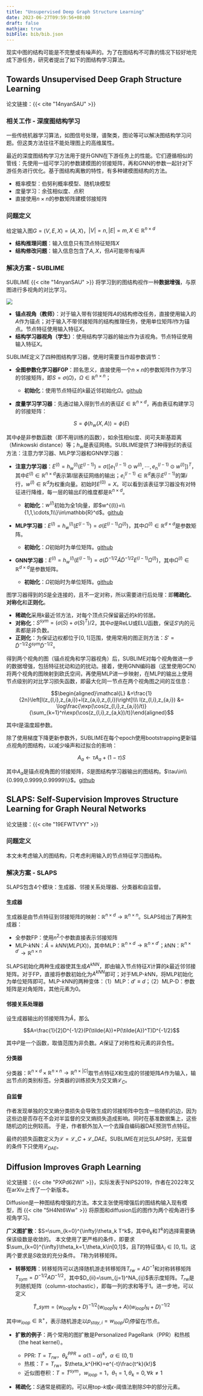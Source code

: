 ```yaml
---
title: "Unsupervised Deep Graph Structure Learning"
date: 2023-06-27T09:59:56+08:00
draft: false
mathjax: true
bibFile: bib/bib.json
---
```


现实中图的结构可能是不完整或有噪声的。为了在图结构不可靠的情况下较好地完成下游任务，研究者提出了如下的图结构学习算法。

## Towards Unsupervised Deep Graph Structure Learning 

论文链接：{{< cite "14nyanSAU" >}}

### 相关工作 - 深度图结构学习

一些传统机器学习算法，如图信号处理，谱聚类，图论等可以解决图结构学习问题。但这类方法往往不能处理图上的高维属性。

最近的深度图结构学习方法用于提升GNN在下游任务上的性能。它们遵循相似的管线：先使用一组可学习的参数建模图的邻接矩阵，再和GNN的参数一起针对下游任务进行优化。基于图结构离散的特性，有多种建模图结构的方法。

- 概率模型：伯努利概率模型、随机块模型
- 度量学习：余弦相似度、点积
- 直接使用$n\times n$的参数矩阵建模邻接矩阵

### 问题定义

给定输入图$G=(V,E,X)=(A,X)$，$|V|=n,|E|=m,X\in\mathbb{R}^{n\times d}$

- **结构推理问题**：输入信息只有顶点特征矩阵$X$
- **结构修改问题**：输入信息包含了$A,X$，但$A$可能带有噪声

### 解决方案 - SUBLIME

SUBLIME {{< cite "14nyanSAU" >}} 将学习到的图结构视作一种**数据增强**，与原图进行多视角的对比学习。

<img src="https://raw.githubusercontent.com/yliuhz/blogs/master/content/posts/iShot_2023-06-27_10.22.17.png" />

- **锚点视角（教师）**：对于输入带有邻接矩阵$A$的结构修改任务，直接使用输入的$A$作为锚点；对于输入不带邻接矩阵的结构推理任务，使用单位矩阵$I$作为锚点。节点特征使用输入特征$X$。
- **结构学习器视角（学生）**：使用结构学习器的输出作为该视角。节点特征使用输入特征$X$。

SUBLIME定义了四种图结构学习器，使用时需要当作超参数调节：

- **全图参数化学习器FGP**：顾名思义，直接使用一个$n\times n$的参数矩阵作为学习的邻接矩阵，即$S=\sigma(\Omega)$，$\Omega\in\mathbb{R}^{n\times n}$；
  - **初始化**：使用节点特征的$k$最近邻初始化$\Omega$。[github](https://github.com/GRAND-Lab/SUBLIME/blob/93398db994f21bd2b03f15db414e1e03244144e9/graph_learners.py#L19)

- **度量学习学习器**：先通过输入得到节点的表征$E\in\mathbb{R}^{n\times d}$，再由表征构建学习的邻接矩阵：

$$S=\phi(h_w(X,A))=\phi(E)$$

其中$\phi$是非参数函数（即不用训练的函数），如余弦相似度、闵可夫斯基距离（Minkowski distance）等；$h_w$是表征网络。SUBLIME提供了3种得到$E$的表征方法：注意力学习器、MLP学习器和GNN学习器：

- **注意力学习器**：$E^{(l)}=h_w^{(l)}(E^{(l-1)})=\sigma([e_1^{(l-1)}\odot w^{(l)},\cdots,e_n^{(l-1)}\odot w^{(l)}])^T$，其中$E^{(l)}\in\mathbb{R}^{n\times d}$表示第$l$层表征网络的输出；$e_i^{(l-1)}\in\mathbb{R}^d$表示$E^{(l-1)}$的第$i$行，$w^{(l)}\in\mathbb{R}^d$为权重向量。初始时$E^{(0)}=X$。可以看到该表征学习器没有对特征进行降维，每一层的输出$E$的维度都是$\mathbb{R}^{n\times d}$。
  - **初始化**：$w^{(l)}$初始为全$1$向量，即$w^{(l)}=\\{1,1,\cdots,1\\}\in\mathbb{R}^d$。[github](https://github.com/GRAND-Lab/SUBLIME/blob/93398db994f21bd2b03f15db414e1e03244144e9/layers.py#L40)

- **MLP学习器**：$E^{(l)}=h_w^{(l)}(E^{(l-1)})=\sigma(E^{(l-1)}\Omega^{(l)})$，其中$\Omega^{(l)}\in\mathbb{R}^{d\times d}$是参数矩阵。
  - **初始化**：$\Omega$初始时为单位矩阵。[github](https://github.com/GRAND-Lab/SUBLIME/blob/93398db994f21bd2b03f15db414e1e03244144e9/graph_learners.py#L109)
- **GNN学习器**：$E^{(l)}=h_w^{(l)}(E^{(l-1)})=\sigma(\tilde{D}^{-1/2}\tilde{A}\tilde{D}^{-1/2}E^{(l-1)}\Omega^{(l)})$，其中$\Omega^{(l)}\in\mathbb{R}^{d\times d}$是参数矩阵。
  - **初始化**：$\Omega$初始时为单位矩阵。[github](https://github.com/GRAND-Lab/SUBLIME/blob/93398db994f21bd2b03f15db414e1e03244144e9/graph_learners.py#L167)

图学习器得到的$S$是全连接的，且不一定对称，所以需要进行后处理：即**稀疏化**、**对称化**和**正则化**。

- **稀疏化**采用$k$最近邻方法，对每个顶点只保留最近的$k$的邻居。
- **对称化**：$S^{sym}=(\sigma(S)+\sigma(S)^T)/2$，其中$\sigma$是ReLU或ELU函数，保证$S'$内的元素都是非负数。
- **正则化**：为保证边权都位于$[0,1]$范围，使用常用的图正则方法：$S'=\tilde{D}^{-1/2}\tilde{S}^{sym}\tilde{D}^{-1/2}$。

得到两个视角的图（锚点视角和学习器视角）后，SUBLIME对每个视角做进一步的数据增强，包括特征扰动和边的扰动。接着，使用GNN编码器（这里使用GCN）将两个视角的图映射到欧氏空间，再使用MLP进一步映射，在MLP的输出上使用节点级别的对比学习损失函数，即最大化同一节点在两个视角图之间的互信息：

$$\begin{aligned}\mathcal{L} &=\frac{1}{2n}\left[l(z_{l,i},z_{a,i})+l(z_{a,i},z_{l,i})\right]\\\ 
l(z_{l,i},z_{a,i}) &= \log\frac{\exp(\cos(z_{l,i},z_{a,i})/t)}{\sum_{k=1}^n\exp(\cos(z_{l,i},z_{a,k})/t)}\end{aligned}$$

其中$t$是温度超参数。

除了使用梯度下降更新参数外，SUBLIME在每个epoch使用bootstrapping更新锚点视角的图结构，以减少噪声和过拟合的影响：

$$A_a\gets \tau A_a+(1-\tau)S$$

其中$A_a$是锚点视角图的邻接矩阵，$S$是图结构学习器输出的图结构。$\tau\in\\{0.999,0.9999,0.99999\\}$。[github](https://github.com/GRAND-Lab/SUBLIME/blob/93398db994f21bd2b03f15db414e1e03244144e9/main.py#L213-L221)

## SLAPS: Self-Supervision Improves Structure Learning for Graph Neural Networks

论文链接：{{< cite "19EFWTVYY" >}}

<!-- ### 相关工作

作者罗列了图结构学习的可能方法：

- **相似度矩阵**：根据节点之间的相似度，使用$k$最近邻等方法将节点与最相近的$k$个邻居节点相连。
- **全连接图**：
- **图学习**：
- **领域知识**： -->

### 问题定义

本文未考虑输入的图结构，只考虑利用输入的节点特征学习图结构。

### 解决方案 - SLAPS

SLAPS包含4个模块：生成器、邻接关系处理器、分类器和自监督。

#### 生成器

生成器是由节点特征到邻接矩阵的映射：$\mathbb{R}^{n\times d}\to\mathbb{R}^{n\times n}$。SLAPS给出了两种生成器：

- 全参数FP：使用$n^2$个参数直接表示邻接矩阵
- MLP-$k$NN：$\tilde{A}=kNN(MLP(X))$，其中MLP：$\mathbb{R}^{n\times d}\to\mathbb{R}^{n\times d'}$；$k$NN：$\mathbb{R}^{n\times d'}\to\mathbb{R}^{n\times n}$

SLAPS初始化两种生成器使其生成$A^{kNN}$，即由输入节点特征$X$计算的$k$最近邻邻接矩阵。对于FP，直接将参数初始化为$A^{kNN}$即可；对于MLP-$k$NN，将MLP初始化为单位矩阵即可。MLP-$k$NN的两种变体：（1）MLP：$d'\equiv d$；（2）MLP-D：参数矩阵是对角矩阵，其他元素为0。

#### 邻接关系处理器

设生成器输出的邻接矩阵为$\tilde{A}$，那么

$$A=\frac{1}{2}D^{-1/2}(P(\tilde{A})+P(\tilde{A})^T)D^{-1/2}$$

其中$P$是一个函数，取值范围为非负数。$A$保证了对称性和元素的非负性。

#### 分类器

分类器：$\mathbb{R}^{n\times d}\times \mathbb{R}^{n\times n}\to \mathbb{R}^{n\times |C|}$取节点特征$X$和生成的邻接矩阵$A$作为输入，输出节点的类别标签。分类器的训练损失为交叉熵$\mathcal{L}_C$。

#### 自监督

作者发现单独的交叉熵分类损失会导致生成的邻接矩阵中包含一些随机的边，因为这些边是否存在不会对半监督的交叉熵损失造成影响。同时在基准数据集上，这些随机边的比例较高。
于是，作者额外加入一个去躁自编码器DAE预测节点特征。

最终的损失函数定义为$\mathcal{L}=\mathcal{L}\_C+\mathcal{L}\_{DAE}$。SUBLIME在对比SLAPS时，无监督的条件下只使用$\mathcal{L}_{DAE}$。

## Diffusion Improves Graph Learning

论文链接：{{< cite "PXPd62Wl" >}}，实际发表于NIPS2019，作者在2022年又在arXiv上传了一个新版本。

Diffusion是一种图结构增强的方法。本文主张使用增强后的图结构输入现有模型，而 {{< cite "5H4Nt6Ww" >}} 将原图和diffusion后的图作为两个视角进行多视角学习。

**广义图扩散**：$S=\sum_{k=0}^{\infty}\theta_k T^k$，其中$\theta_k$和$T^k$的选择需要确保该级数是收敛的。
本文使用了更严格的条件，即要求$\sum_{k=0}^{\infty}\theta_k=1,\theta_k\in[0,1]$，且$T$的特征值$\lambda_i\in[0,1]$。这两个要求是$S$收敛的充分条件。
$T$称为转移矩阵。

- **转移矩阵**：转移矩阵可以选择随机游走转移矩阵$T_{rw}=AD^{-1}$和对称转移矩阵$T_{sym}=D^{-1/2}AD^{-1/2}$，其中$D_{ii}=\sum_{j=1}^NA_{ij}$表示度矩阵。$T_{rw}$是列随机矩阵（column-stochastic），即每一列的求和等于$1$。进一步地，可以定义

$$\tilde{T}\_{sym}=(w_{loop}I_N+D)^{-1/2}(w_{loop}I_N+A)(w_{loop}I_N+D)^{-1/2}$$

其中$w_{loop}\in\mathbb{R}^+$，表示随机游走以$p_{stay,i}=w_{loop}/D_i$停留在$i$节点。

- **扩散的例子**：两个常用的图扩散是Personalized PageRank（PPR）和热核（the heat kernel）。
  - PPR: $T=T_{rw}$，$\theta_k^{PPR}=\alpha(1-\alpha)^k$，$\alpha\in(0,1)$
  - 热核：$T=T_{rw}$，$\theta_k^{HK}=e^{-t}\frac{t^k}{k!}$
  - 近似图卷积：$T=\tilde{T}^{sym}$，$w_{loop}=1$，$\theta_1=1,\theta_k=0,\forall k\neq 1$

- **稀疏化**：$S$通常是稠密的。可以用top-$k$或$\epsilon$-阈值法剔除$S$中的部分元素。


